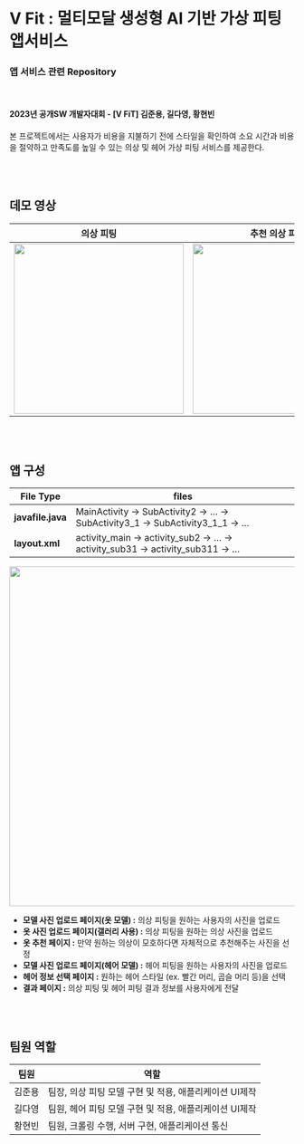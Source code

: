 # V Fit : 멀티모달 생성형 AI 기반 가상 피팅 앱서비스
### 앱 서비스 관련 Repository

<br>

#### 2023년 공개SW 개발자대회 - [V FiT] 김준용, 길다영, 황현빈

본 프로젝트에서는 사용자가 비용을 지불하기 전에 스타일을 확인하여 소요 시간과 비용을 절약하고 만족도를 높일 수 있는 의상 및 헤어 가상 피팅 서비스를 제공한다.

<br><br>

## 데모 영상

의상 피팅 | 추천 의상 피팅 | 헤어 피팅
--|--|--
<img src="https://github.com/VIP-Projects/V-Fit-App/assets/53934639/389ba37d-7f37-467e-a35c-8bc055414f65" style="width:300px"> | <img src="https://github.com/VIP-Projects/V-Fit-App/assets/53934639/bff31248-aef5-40a4-b8dc-050f5749702a" style="width:300px">|<img src="https://github.com/VIP-Projects/V-Fit-App/assets/53934639/9539fe8a-edfb-4984-9c73-a65ec43ef3d5" style="width:300px">

<br><br>

## 앱 구성

File Type | files
--|--
<b>javafile.java</b> | MainActivity → SubActivity2 → … → SubActivity3_1 → SubActivity3_1_1  → … 
<b>layout.xml</b> | activity_main → activity_sub2 → … → activity_sub31 → activity_sub311  → … 

<p align="center">
<img src="https://github.com/VIP-Projects/V-Fit-App/assets/53934639/3c10f207-6c12-44fe-98e3-224c8dd3461a" style="width:600px"></p>


-	<b> 모델 사진 업로드 페이지(옷 모델) :</b> 의상 피팅을 원하는 사용자의 사진을 업로드
-	<b> 옷 사진 업로드 페이지(갤러리 사용) :</b> 의상 피팅을 원하는 의상 사진을 업로드
-	<b> 옷 추천 페이지 :</b> 만약 원하는 의상이 모호하다면 자체적으로 추천해주는 사진을 선정
-	<b> 모델 사진 업로드 페이지(헤어 모델) :</b> 헤어 피팅을 원하는 사용자의 사진을 업로드
-	<b> 헤어 정보 선택 페이지 :</b> 원하는 헤어 스타일 (ex. 빨간 머리, 곱슬 머리 등)을 선택
-	<b> 결과 페이지 :</b> 의상 피팅 및 헤어 피팅 결과 정보를 사용자에게 전달



<!--
<br><br>

## 시스템 구성

<p align="center">
<img src="https://github.com/VIP-Projects/V-Fit-App/assets/53934639/7bccd6fc-4c68-42cf-97b4-bf53d83e476f" style="width:600px"></p>

#### 의상 피팅 방법
- 옷 마스크 추출 → 모델 Pose, Segmentation → 추론
  -	Virtual Fitting model : Pose Estimation(Open Pose - pose_iter_440000.caffemodel)
  -	Fashion Mask Extraction Model : U2Net Model
  -	Human Segmentation Mask Model : ACGPN Model

<br>

#### 헤어 피팅 방법
- 이미지와 헤어 정보 텍스트를 입력 → 멀티모달 수행 → 헤어 합성 이미지 생성
  - cloud API를 통해 StyleCLIP 모델을 사용
  - 헤어스타일 관련 텍스트 정보를 입력으로 받아 사용자 이미지를 변경하는 멀티 모달 수행 
  - manipulation_strength 옵션을 사용하여 스타일 세기 조정
- 종류
  Types of hair fitting | hairs
  -- | --
  헤어스타일 | fringle hair(앞머리), short hair(짧은 머리), lonb hair(긴 머리), straignt hair(생머리),   <br> culry hairstyle(곱슬머리), afri hairstyle(크고 둥글게 만든 곱슬머리), hi-top fade hair(정수리의 머리카락을 길게 기르고 옆머리를 매우 짧게 이발),   <br> mohawk hairstyle(정수리를 중심으로 정가운데만 곧게 뻗치게 하고 양옆은 삭발), bald(대머리)
  헤어 컬러 | blond, red, blue, white, black, grey

<br>

#### 웹 크롤링 방법
- 이미지 데이터 및 상품 정보 데이터 크롤링, 성별 및 카테고리별 분류, 가상 피팅 방법과의 연동 및 추천 옷 이미지 제공
  -	(성별 – 카테고리) 별로 의상 이미지를 무신사 추천순으로 수집
  -	의상 피팅에 적합한 이미지를 선별
  -	사용자 추천 옷 이미지로 사용

-->

<br><br>

## 팀원 역할

팀원|역할
--|--
김준용|팀장, 의상 피팅 모델 구현 및 적용, 애플리케이션 UI제작
길다영|팀원, 헤어 피팅 모델 구현 및 적용, 애플리케이션 UI제작
황현빈|팀원, 크롤링 수행, 서버 구현, 애플리케이션 통신


